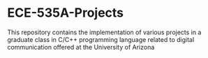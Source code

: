 # ECE-535A-Projects
This repository contains the implementation of various projects in a graduate class in C/C++ programming language related to digital communication offered at the University of Arizona
